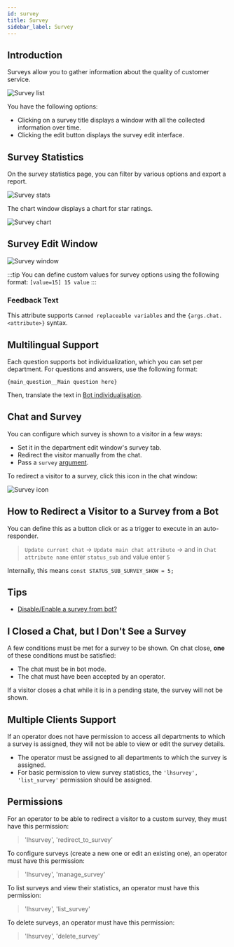 ```yaml
---
id: survey
title: Survey
sidebar_label: Survey
---
```


## Introduction

Surveys allow you to gather information about the quality of customer service.

![Survey list](/img/chat/survey-list.jpg)

You have the following options:

*   Clicking on a survey title displays a window with all the collected information over time.
*   Clicking the edit button displays the survey edit interface.

## Survey Statistics

On the survey statistics page, you can filter by various options and export a report.

![Survey stats](/img/chat/survey-stats.jpg)

The chart window displays a chart for star ratings.

![Survey chart](/img/chat/survey-chart.jpg)

## Survey Edit Window

![Survey window](/img/chat/survey-window.jpg)

:::tip
You can define custom values for survey options using the following format:
`[value=15] 15 value`
:::

### Feedback Text

This attribute supports `Canned replaceable variables` and the `{args.chat.<attribute>}` syntax.

## Multilingual Support

Each question supports bot individualization, which you can set per department. For questions and answers, use the following format:

```
{main_question__Main question here}
```

Then, translate the text in [Bot individualisation](bot/multiple-languages.md).

## Chat and Survey

You can configure which survey is shown to a visitor in a few ways:

*   Set it in the department edit window's survey tab.
*   Redirect the visitor manually from the chat.
*   Pass a `survey` [argument](javascript-arguments.md).

To redirect a visitor to a survey, click this icon in the chat window:

![Survey icon](/img/chat/survey-icon.jpg)

## How to Redirect a Visitor to a Survey from a Bot

You can define this as a button click or as a trigger to execute in an auto-responder.

> `Update current chat` -> `Update main chat attribute` -> and in `Chat attribute name` enter `status_sub` and value enter `5`

Internally, this means `const STATUS_SUB_SURVEY_SHOW = 5;`

## Tips

*   [Disable/Enable a survey from bot?](bot/survey-control-from-bot.md)

## I Closed a Chat, but I Don't See a Survey

A few conditions must be met for a survey to be shown. On chat close, **one** of these conditions must be satisfied:

*   The chat must be in bot mode.
*   The chat must have been accepted by an operator.

If a visitor closes a chat while it is in a pending state, the survey will not be shown.

## Multiple Clients Support

If an operator does not have permission to access all departments to which a survey is assigned, they will not be able to view or edit the survey details.

*   The operator must be assigned to all departments to which the survey is assigned.
*   For basic permission to view survey statistics, the `'lhsurvey', 'list_survey'` permission should be assigned.

## Permissions

For an operator to be able to redirect a visitor to a custom survey, they must have this permission:

> 'lhsurvey', 'redirect_to_survey'

To configure surveys (create a new one or edit an existing one), an operator must have this permission:

> 'lhsurvey', 'manage_survey'

To list surveys and view their statistics, an operator must have this permission:

> 'lhsurvey', 'list_survey'

To delete surveys, an operator must have this permission:

> 'lhsurvey', 'delete_survey'

